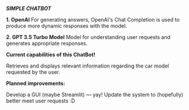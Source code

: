 ***SIMPLE CHATBOT***

**1. OpenAI**
For generating answers, OpenAI's Chat Completion is used to produce more dynamic responses with the model.

**2. GPT 3.5 Turbo Model**
Model for understanding user requests and generates appropriate responses.

**Current capabilities of this ChatBot!** 

Retrieves and displays relevant information regarding the car model requested by the user.

**Planned improvements:**

Develop a GUI (maybe Streamlit) — yay!
Update the system to (hopefully) better meet user requests :D
